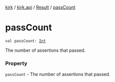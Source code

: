 [kirk](../../index.md) / [kirk.api](../index.md) / [Result](index.md) / [passCount](./pass-count.md)

# passCount

`val passCount: `[`Int`](https://kotlinlang.org/api/latest/jvm/stdlib/kotlin/-int/index.html)

The number of assertions that passed.

### Property

`passCount` - The number of assertions that passed.